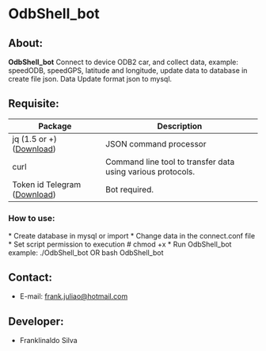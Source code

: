 <h1> OdbShell_bot </h1>

<h2>About: </h2>

**OdbShell_bot** Connect to device ODB2 car, and collect data, example: speedODB, speedGPS, latitude and longitude, update data to database in create file json.
Data Update format json to mysql.

<h2> Requisite:</h2>
<table>
<thead>
<tr>
<th>Package</th>
<th>Description</th>
</tr>
</thead>
<tbody>
<tr>
<tr>
<td>jq (1.5 or +) (<a href="https://stedolan.github.io/jq/download" rel="nofollow">Download</a>)</td>
<td>JSON command processor</td>
</tr>
<tr>
<td>curl</td>
<td>Command line tool to transfer data using various protocols.</td>
</tr>
<td>Token id Telegram (<a href="https://core.telegram.org/bots#3-how-do-i-create-a-bot" rel="nofollow">Download</a>)</td>
<td>Bot required.</td>
</tr>
</tbody>
</table>

<h3>How to use: </h3>
* Create database in mysql or import
* Change data in the connect.conf file
* Set script permission to execution # chmod +x
* Run OdbShell_bot
example: ./OdbShell_bot OR bash OdbShell_bot


<h2> Contact: </h2>

* E-mail: frank.juliao@hotmail.com

<h2> Developer:</h2>

* Franklinaldo Silva 
